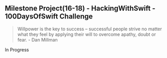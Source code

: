 ## Milestone Project(16-18) - HackingWithSwift - 100DaysOfSwift Challenge

> Willpower is the key to success – successful people strive no matter what they feel by applying their will to overcome apathy, doubt or fear. - Dan Millman

In Progress
